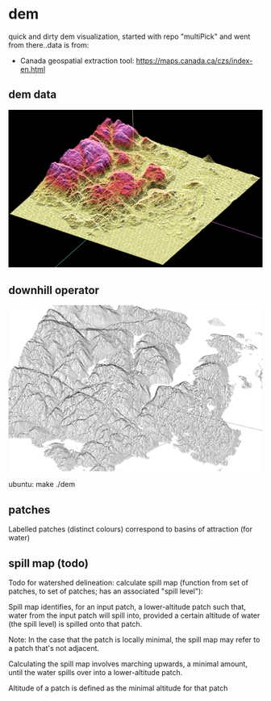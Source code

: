 # dem
quick and dirty dem visualization, started with repo "multiPick" and went from there..data is from:

* Canada geospatial extraction tool: https://maps.canada.ca/czs/index-en.html
## dem data
![alt text](dem.png)

## downhill operator
![alt text](downhill.png)

ubuntu:
  make
  ./dem

## patches
Labelled patches (distinct colours) correspond to basins of attraction (for water)

## spill map (todo)

Todo for watershed delineation: calculate spill map (function from set of patches, to set of patches; has an associated "spill level"):

Spill map identifies, for an input patch, a lower-altitude patch such that, water from the input patch will spill into, provided a certain altitude of water (the spill level) is spilled onto that patch.

Note: In the case that the patch is locally minimal, the spill map may refer to a patch that's not adjacent. 

Calculating the spill map involves marching upwards, a minimal amount, until the water spills over into a lower-altitude patch.

Altitude of a patch is defined as the minimal altitude for that patch 
